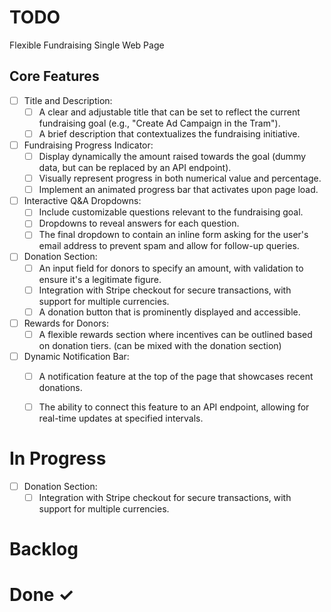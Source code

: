 # TODO
Flexible Fundraising Single Web Page

## Core Features

- [ ] Title and Description:
  - [ ] A clear and adjustable title that can be set to reflect the current fundraising goal (e.g., "Create Ad Campaign in the Tram").
  - [ ] A brief description that contextualizes the fundraising initiative.

- [ ] Fundraising Progress Indicator:
  - [ ] Display dynamically the amount raised towards the goal (dummy data, but can be replaced by an API endpoint).
  - [ ] Visually represent progress in both numerical value and percentage.
  - [ ] Implement an animated progress bar that activates upon page load.

- [ ] Interactive Q&A Dropdowns:
  - [ ] Include customizable questions relevant to the fundraising goal.
  - [ ] Dropdowns to reveal answers for each question.
  - [ ] The final dropdown to contain an inline form asking for the user's email address to prevent spam and allow for follow-up queries.

- [ ] Donation Section:
  - [ ] An input field for donors to specify an amount, with validation to ensure it's a legitimate figure.
  - [ ] Integration with Stripe checkout for secure transactions, with support for multiple currencies.
  - [ ] A donation button that is prominently displayed and accessible.

- [ ] Rewards for Donors:
  - [ ] A flexible rewards section where incentives can be outlined based on donation tiers. (can be mixed with the donation section)

- [ ] Dynamic Notification Bar:
  - [ ] A notification feature at the top of the page that showcases recent donations.
  - [ ] The ability to connect this feature to an API endpoint, allowing for real-time updates at specified intervals.


# In Progress
- [ ] Donation Section:
  - [ ] Integration with Stripe checkout for secure transactions, with support for multiple currencies.

# Backlog

[comment]: <> (- [ ] This task is postponed)

# Done ✓

[comment]: <> (- [x] This task is done #prio1)
[comment]: <> (- [-] This task has been declined)